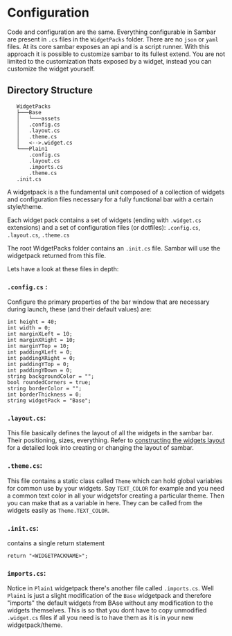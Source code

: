 # Configuration

Code and configuration are the same. Everything configurable in Sambar are present in `.cs` files in the `WidgetPacks` folder. There are no `json` or `yaml` files. At its core sambar exposes an api and is a script runner. With this approach it is possible to customize sambar to its fullest extend. You are not limited to the customization thats exposed by a widget, instead you can customize the widget yourself.

## Directory Structure

```
   WidgetPacks
   ├───Base
   │   └───assets
   │   .config.cs
   │   .layout.cs
   │   .theme.cs
   │   <-->.widget.cs
   └───Plain1
       .config.cs
       .layout.cs
       .imports.cs
       .theme.cs
   .init.cs
```

A widgetpack is a the fundamental unit composed of a collection of widgets and configuration files necessary for a fully functional bar with a certain style/theme.

Each widget pack contains a set of widgets (ending with `.widget.cs` extensions) and a set of configuration files (or dotfiles): `.config.cs`, `.layout.cs`, `.theme.cs`

The root WidgetPacks folder contains an `.init.cs` file. Sambar will use the widgetpack returned from this file.

Lets have a look at these files in depth: 

### `.config.cs` : 

Configure the primary properties of the bar window that are necessary during launch, these (and their default values) are:

```
int height = 40;
int width = 0;
int marginXLeft = 10;
int marginXRight = 10;
int marginYTop = 10;
int paddingXLeft = 0;
int paddingXRight = 0;
int paddingYTop = 0;
int paddingYDown = 0;
string backgroundColor = "";
bool roundedCorners = true;
string borderColor = "";
int borderThickness = 0;
string widgetPack = "Base";
```

### `.layout.cs`: 

This file basically defines the layout of all the widgets in the sambar bar. Their positioning, sizes, everything. Refer to [constructing the widgets layout]() for a detailed look into creating or changing the layout of sambar.

### `.theme.cs`: 

This file contains a static class called `Theme` which can hold global variables for common use by your widgets. Say `TEXT_COLOR` for example and you need a common text color in all your widgetsfor creating a particular theme. Then you can make that as a variable in here. They can be called from the widgets easily as `Theme.TEXT_COLOR`.

### `.init.cs`:

contains a single return statement

```
return "<WIDGETPACKNAME>";
```

### `imports.cs`:

Notice in `Plain1` widgetpack there's another file called `.imports.cs`. Well `Plain1` is just a slight modification of the `Base` widgetpack and therefore "imports" the default widgets from BAse without any modification to the widgets themselves. This is so that you dont have to copy unmodified `.widget.cs` files if all you need is to have them as it is in your new widgetpack/theme.


